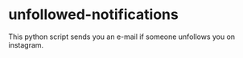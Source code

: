 # unfollowed-notifications
This python script sends you an e-mail if someone unfollows you on instagram. 

